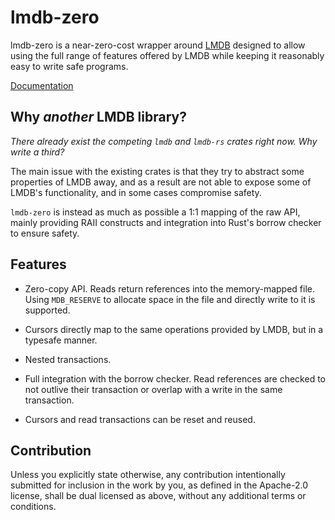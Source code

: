 # lmdb-zero

lmdb-zero is a near-zero-cost wrapper around [LMDB](http://lmdb.tech/) designed
to allow using the full range of features offered by LMDB while keeping it
reasonably easy to write safe programs.

[Documentation](https://fullcontact.github.io/lmdb-zero/lmdb_zero/index.html)

## Why _another_ LMDB library?

_There already exist the competing `lmdb` and `lmdb-rs` crates right now. Why
write a third?_

The main issue with the existing crates is that they try to abstract some
properties of LMDB away, and as a result are not able to expose some of LMDB's
functionality, and in some cases compromise safety.

`lmdb-zero` is instead as much as possible a 1:1 mapping of the raw API, mainly
providing RAII constructs and integration into Rust's borrow checker to ensure
safety.

## Features

- Zero-copy API. Reads return references into the memory-mapped file. Using
  `MDB_RESERVE` to allocate space in the file and directly write to it is
  supported.

- Cursors directly map to the same operations provided by LMDB, but in a
  typesafe manner.

- Nested transactions.

- Full integration with the borrow checker. Read references are checked to not
  outlive their transaction or overlap with a write in the same transaction.

- Cursors and read transactions can be reset and reused.

## Contribution

Unless you explicitly state otherwise, any contribution intentionally submitted
for inclusion in the work by you, as defined in the Apache-2.0 license, shall
be dual licensed as above, without any additional terms or conditions.
